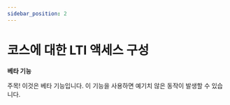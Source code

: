 ```yaml
---
sidebar_position: 2
---
```


# 코스에 대한 LTI 액세스 구성

**베타 기능**

주목! 이것은 베타 기능입니다. 이 기능을 사용하면 예기치 않은 동작이 발생할 수 있습니다.